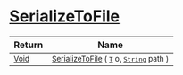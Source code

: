 # [SerializeToFile](./NetCoreSerializationHelper-100664085.md)



| Return | Name | 
| --- | --- | 
| <sub>[Void](https://docs.microsoft.com/en-us/dotnet/api/System.Void)</sub>| <sub>[SerializeToFile](./NetCoreSerializationHelper-100664085.md) ( [`T`](./NetCoreSerializationHelper-100664085.md) o, [`String`](https://docs.microsoft.com/en-us/dotnet/api/System.String) path )</sub>| <br>


